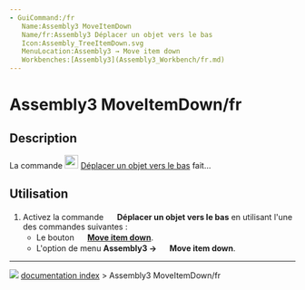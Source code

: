 ```yaml
---
- GuiCommand:/fr
   Name:Assembly3 MoveItemDown
   Name/fr:Assembly3 Déplacer un objet vers le bas
   Icon:Assembly_TreeItemDown.svg‎‎
   MenuLocation:Assembly3 → Move item down
   Workbenches:[Assembly3](Assembly3_Workbench/fr.md)
---
```


# Assembly3 MoveItemDown/fr

## Description

La commande <img alt="" src=images/Assembly_TreeItemDown.svg  style="width:24px;"> [Déplacer un objet vers le bas](Assembly3_MoveItemDown/fr.md) fait\...

## Utilisation

1.  Activez la commande <img alt="" src=images/Assembly_TreeItemDown.svg  style="width:16px;"> **Déplacer un objet vers le bas** en utilisant l\'une des commandes suivantes :
    -   Le bouton **<img src="images/Assembly_TreeItemDown.svg" width=16px> [Move item down](Assembly3_MoveItemDown/fr.md)**.
    -   L\'option de menu **Assembly3 → <img src="images/Assembly_TreeItemDown.svg" width=16px> Move item down**.



---
![](images/Button_right.svg) [documentation index](../README.md) > Assembly3 MoveItemDown/fr
